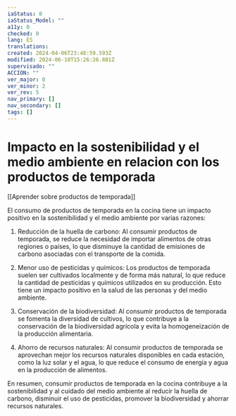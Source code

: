 ```yaml
---
iaStatus: 0
iaStatus_Model: ""
a11y: 0
checked: 0
lang: ES
translations: 
created: 2024-04-06T23:48:59.593Z
modified: 2024-06-10T15:26:26.801Z
supervisado: ""
ACCION: ""
ver_major: 0
ver_minor: 2
ver_rev: 5
nav_primary: []
nav_secondary: []
tags: []
---
```

# Impacto en la sostenibilidad y el medio ambiente en relacion con los productos de temporada

[[Aprender sobre productos de temporada]]

El consumo de productos de temporada en la cocina tiene un impacto positivo en la sostenibilidad y el medio ambiente por varias razones:

1. Reducción de la huella de carbono: Al consumir productos de temporada, se reduce la necesidad de importar alimentos de otras regiones o países, lo que disminuye la cantidad de emisiones de carbono asociadas con el transporte de la comida.

2. Menor uso de pesticidas y químicos: Los productos de temporada suelen ser cultivados localmente y de forma más natural, lo que reduce la cantidad de pesticidas y químicos utilizados en su producción. Esto tiene un impacto positivo en la salud de las personas y del medio ambiente.

3. Conservación de la biodiversidad: Al consumir productos de temporada se fomenta la diversidad de cultivos, lo que contribuye a la conservación de la biodiversidad agrícola y evita la homogeneización de la producción alimentaria.

4. Ahorro de recursos naturales: Al consumir productos de temporada se aprovechan mejor los recursos naturales disponibles en cada estación, como la luz solar y el agua, lo que reduce el consumo de energía y agua en la producción de alimentos.

En resumen, consumir productos de temporada en la cocina contribuye a la sostenibilidad y al cuidado del medio ambiente al reducir la huella de carbono, disminuir el uso de pesticidas, promover la biodiversidad y ahorrar recursos naturales.
